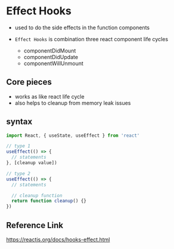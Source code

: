 # Effect Hooks

- used to do the side effects in the function components
- `Effect Hooks` is combination three react component life cycles

  - componentDidMount
  - componentDidUpdate
  - componentWillUnmount

## Core pieces

- works as like react life cycle
- also helps to cleanup from memory leak issues

## syntax

```jsx
import React, { useState, useEffect } from 'react'

// type 1
useEffect(() => {
  // statements
}, [cleanup value])

// type 2
useEffect(() => {
  // statements

  // cleanup function
  return function cleanup() {}
})
```

## Reference Link

https://reactjs.org/docs/hooks-effect.html
